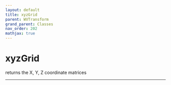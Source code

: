 ```yaml
---
layout: default
title: xyzGrid
parent: WVTransform
grand_parent: Classes
nav_order: 202
mathjax: true
---
```


#  xyzGrid

returns the X, Y, Z coordinate matrices


---

